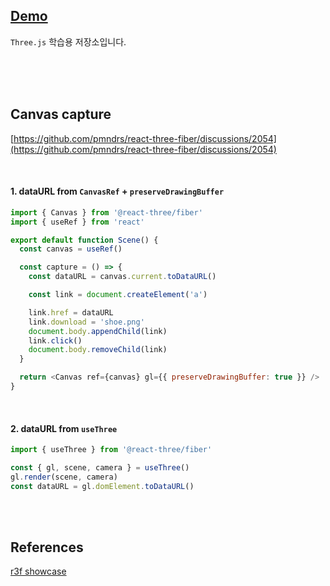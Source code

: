 ## **[Demo](https://threejs-practice-five.vercel.app/)**

`Three.js` 학습용 저장소입니다.

</br>
</br>
</br>

## Canvas capture

[https://github.com/pmndrs/react-three-fiber/discussions/2054](https://github.com/pmndrs/react-three-fiber/discussions/2054)

</br>

#### 1. dataURL from `CanvasRef` + `preserveDrawingBuffer`

```js
import { Canvas } from '@react-three/fiber'
import { useRef } from 'react'

export default function Scene() {
  const canvas = useRef()

  const capture = () => {
    const dataURL = canvas.current.toDataURL()

    const link = document.createElement('a')

    link.href = dataURL
    link.download = 'shoe.png'
    document.body.appendChild(link)
    link.click()
    document.body.removeChild(link)
  }

  return <Canvas ref={canvas} gl={{ preserveDrawingBuffer: true }} />
}
```

</br>

#### 2. dataURL from `useThree`

```js
import { useThree } from '@react-three/fiber'

const { gl, scene, camera } = useThree()
gl.render(scene, camera)
const dataURL = gl.domElement.toDataURL()
```

</br>
</br>

## References

[r3f showcase](https://docs.pmnd.rs/react-three-fiber/getting-started/examples)
